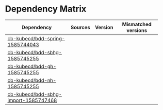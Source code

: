 # Dependency Matrix

Dependency | Sources | Version | Mismatched versions
---------- | ------- | ------- | -------------------
[cb-kubecd/bdd-spring-1585744043](https://github.com/cb-kubecd/bdd-spring-1585744043.git) |  | []() | 
[cb-kubecd/bdd-sbhg-1585745255](https://github.com/cb-kubecd/bdd-sbhg-1585745255.git) |  | []() | 
[cb-kubecd/bdd-gh-1585745255](https://github.com/cb-kubecd/bdd-gh-1585745255.git) |  | []() | 
[cb-kubecd/bdd-nh-1585745255](https://github.com/cb-kubecd/bdd-nh-1585745255.git) |  | []() | 
[cb-kubecd/bdd-sbhg-import-1585747468](https://github.com/cb-kubecd/bdd-sbhg-import-1585747468.git) |  | []() | 
